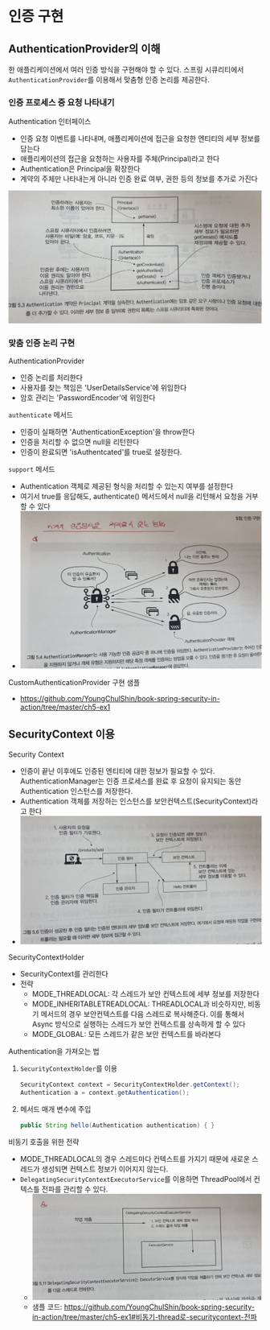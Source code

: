 # 인증 구현
## AuthenticationProvider의 이해
한 애플리케이션에서 여러 인증 방식을 구현해야 할 수 있다. 스프링 시큐리티에서 `AuthenticationProvider`를 이용해서 맞춤형 인증 논리를 제공한다. 

### 인증 프로세스 중 요청 나타내기
Authentication 인터페이스
- 인증 요청 이벤트를 나타내며, 애플리케이션에 접근을 요청한 엔티티의 세부 정보를 담는다
- 애플리케이션의 접근을 요청하는 사용자를 주체(Principal)라고 한다
- Authentication은 Principal을 확장한다
- 계약의 주체만 나타내는게 아니라 인증 완료 여부, 권한 등의 정보를 추가로 가진다

![5-3](/Images/스프링시큐티리인액션/5-3.jpg)

### 맞춤 인증 논리 구현
AuthenticationProvider
- 인증 논리를 처리한다
- 사용자를 찾는 책임은 'UserDetailsService'에 위임한다
- 암호 관리는 'PasswordEncoder'에 위임한다

`authenticate` 메서드
- 인증이 실패하면 'AuthenticationException'을 throw한다
- 인증을 처리할 수 없으면 null을 리턴한다
- 인증이 완료되면 'isAuthentcated'를 true로 설정한다.

`support` 메서드
- Authentication 객체로 제공된 형식을 처리할 수 있는지 여부를 설정한다
- 여기서 true를 응답해도, authenticate() 메서드에서 null을 리턴해서 요청을 거부할 수 있다
- ![5-4](/Images/스프링시큐티리인액션/5-4.jpg)

CustomAuthenticationProvider 구현 샘플
- https://github.com/YoungChulShin/book-spring-security-in-action/tree/master/ch5-ex1

## SecurityContext 이용
Security Context
- 인증이 끝난 이후에도 인증된 엔티티에 대한 정보가 필요할 수 있다. AuthenticationManager는 인증 프로세스를 완료 후 요청이 유지되는 동안 Authentication 인스턴스를 저장한다. 
- Authentication 객체를 저장하는 인스턴스를 보안컨텍스트(SecurityContext)라고 한다
- ![5-6](/Images/스프링시큐티리인액션/5-6.jpg)

SecurityContextHolder
- SecurityContext를 관리한다
- 전략
   - MODE_THREADLOCAL: 각 스레드가 보안 컨텍스트에 세부 정보를 저장한다
   - MODE_INHERITABLETREADLOCAL: THREADLOCAL과 비슷하지만, 비동기 메서드의 경우 보안컨텍스트를 다음 스레드로 복사해준다. 이를 통해서 Async 방식으로 실행하는 스레드가 보안 컨텍스트를 상속하게 할 수 있다
   - MODE_GLOBAL: 모든 스레드가 같은 보안 컨텍스트를 바라본다

Authentication을 가져오는 법
1. `SecurityContextHolder`를 이용
    ```java
    SecurityContext context = SecurityContextHolder.getContext();
    Authentication a = context.getAuthentication();
    ```
2. 메서드 매개 변수에 주입
   ```java
   public String hello(Authentication authentication) { }
   ```

비동기 호출을 위한 전략
- MODE_THREADLOCAL의 경우 스레드마다 컨텍스트를 가지기 때문에 새로운 스레드가 생성되면 컨텍스트 정보가 이어지지 않는다. 
- `DelegatingSecurityContextExecutorService`를 이용하면 ThreadPool에서 컨텍스틀 전파를 관리할 수 있다.
   - ![5-11](/Images/스프링시큐티리인액션/5-11.jpg)
   - 샘플 코드: https://github.com/YoungChulShin/book-spring-security-in-action/tree/master/ch5-ex1#비동기-thread로-securitycontext-전파